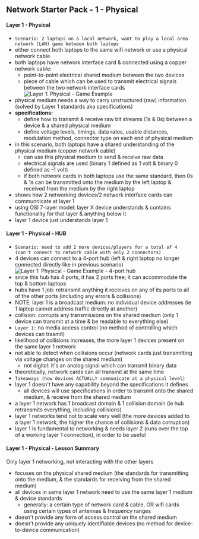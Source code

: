 ## Network Starter Pack - 1 - Physical ##

#### Layer 1 - Physical ####
* `Scenario: 2 laptops on a local network, want to play a local area network (LAN) game between both laptops`
* either connect both laptops to the same wifi network or use a physical network cable
* both laptops have network interface card & connected using a copper network cable:
  * point-to-point electrical shared medium between the two devices
  * piece of cable which can be used to transmit electrical signals between the two network interface cards
![Layer 1: Physical - Game Example](https://i.postimg.cc/vHDd51yn/image5.png)
* physical medium needs a way to carry unstructured (raw) information (solved by Layer 1 standards aka specifications)
* **specifications:**
  * define how to transmit & receive raw bit streams (1s & 0s) between a device & a shared physical medium
  * define voltage levels, timings, data rates, usable distances, modulation method, connector type on each end of physical medium
* in this scenario, both laptops have a shared understanding of the physical medium (copper network cable)
  * can use this physical medium to send & receive raw data
  * electrical signals are used (binary 1 defined as 1 volt & binary 0 defined as -1 volt)
  * if both network cards in both laptops use the same standard, then 0s & 1s can be transmitted onto the medium by the left laptop & received from the medium by the right laptop
* shows how 2 networking devices/2 network interface cards can communnicate at layer 1
* using OSI 7-layer model: layer X device understands & contains functionality for that layer & anything below it 
* layer 1 device just understands layer 1
#### Layer 1 - Physical - HUB ####
* `Scenario: need to add 2 more devices/players for a total of 4 (can't connect to network cable with only 2 connectors)`
* 4 devices can connect to a 4-port hub (left & right laptop no longer connected directly like in previous scenario)  
![Layer 1: Physical - Game Example - 4-port hub](https://i.postimg.cc/W1t02Kfp/image7.png)
* since this hub has 4 ports, it has 2 ports free; it can accommodate the top & bottom laptops  
* hubs have 1 job: retransmit anything it receives on any of its ports to all of the other ports (including any errors & collisions)
* NOTE: layer 1 is a broadcast medium: no individual device addresses (ie 1 laptop cannot address traffic directly at another)
* collision: corrupts any transmissions on the shared medium (only 1 device can transmit at a time & be readable to everything else)
* `Layer 1:` no media access control (no method of controlling which devices can trasmit)
* likelihood of collisions increases, the more layer 1 devices present on the same layer 1 network
* not able to detect when collisions occur (network cards just transmitting via voltage changes on the shared medium)
  * not digital: it's an analog signal which can transmit binary data
* theoretically, network cards can all transmit at the same time
* `Takeaways (how devices ACTUALLY communicate at a physical level)`
* layer 1 doesn't have any capability beyond the specifications it defines 
  * all devices will use specifications in order to transmit onto the shared medium, & receive from the shared medium
* a layer 1 network has 1 broadcast domain & 1 collision domain (ie hub retransmits everything, including collisions)
* layer 1 networks tend not to scale very well (the more devices added to a layer 1 network, the higher the chance of collisions & data corruption)
* layer 1 is fundamental to networking & needs layer 2 (runs over the top of a working layer 1 connection), in order to be useful  
#### Layer 1 - Physical - Lesson Summary ####  
Only layer 1 networking, not interacting with the other layers  
* focuses on the physical shared medium (the standards for transmitting onto the medium, & the standards for receiving from the shared medium)  
* all devices in same layer 1 network need to use the same layer 1 medium & device standards 
  * generally: a certain type of network card & cable, OR wifi cards using certain types of antennas & frequency ranges
* doesn't provide any form of access control on the shared medium 
* doesn't provide any uniquely identifiable devices (no method for device-to-device communication)
    

